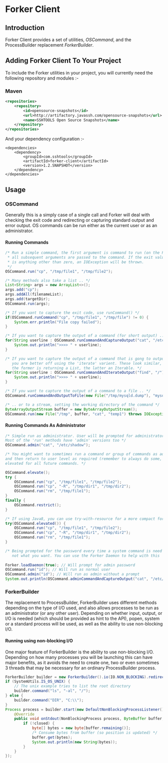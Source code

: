 # Forker Client

## Introduction

Forker Client provides a set of utilities, *OSCommand*, and the ProcessBuilder replacement *ForkerBuilder*. 
   
## Adding Forker Client To Your Project

To include the Forker utilities in your project, you will currently need the following repository and modules :-

### Maven

```xml
<repositories>
	<repository>
		<id>opensource-snapshots</id>
		<url>http://artifactory.javassh.com/opensource-snapshots</url>
		<name>SSHTOOLS Open Source Snapshots</name>
	</repository>
</repositories>
```

And your dependency configuration :-
    
```
<dependencies>
	<dependency>
		<groupId>com.sshtools</groupId>
		<artifactId>forker-client</artifactId>
		<version>1.2.SNAPSHOT</version>
	</dependency>
</dependencies>
```

## Usage

### OSCommand

Generally this is a simply case of a single call and Forker will deal with checking the exit code and redirecting or capturing standard output and error output. OS commands can be run either as the current user or as an administrator.

#### Running Commands

```java
/* Run a simple command, the first argument is command to run (on the PATH),
 * all subsequent arguments are passed to the command. If the exit value
 * is anything other than zero, an IOException will be thrown.
 */
OSCommand.run("cp", "/tmp/file1", "/tmp/file2");

/* Many methods also take a list .. */
List<String> args = new ArrayList<>();
args.add("cp");
args.addAll(filenameList);
args.add(targetDir);
OSCommand.run(args);

/* If you want to capture the exit code, use runCommand() */
if(OSCommand.runCommand("cp", "/tmp/file1", "/tmp/file") != 0) {
    System.err.println("File copy failed");
}

/* If you want to capture the output of a command (for short output) .. */
for(String userline : OSCommand.runCommandAndCaptureOutput("cat", "/etc/passwd")) {
    System.out.println(">>>> " + userline);  
}

/* If you want to capture the output of a command that is gong to output a lot,
   you are better off using the 'iterate' varient. These look similar, but
   the former is returning a List, the latter an Iterable. */
for(String userline : OSCommand.runCommandAndIterateOutput("find", "/")) {
    System.out.println(">>>> " + userline);  
}

/* If you want to capture the output of a command to a file .. */
OSCommand.runCommandAndOutputToFile(new File("/tmp/mysqld.dump"), "mysqldump", "--add-drop-tables", "mydatabase");

/* .. or to a stream, setting the working directory of the command */
ByteArrayOutputStream buffer = new ByteArrayOutputStream();
OSCommand.run(new File("/tmp", buffer, "cat", "temp1") throws IOException {

```
#### Running Commands As Administrator

```java
/* Simple run as administrator. User will be prompted for administrator password (their own, the administrators, or perhaps a UAC prompt depending on the operating system and configuration.
Most of the 'run' methods have 'admin' versions too */
OSCommand.admin("cat", "/etc/shadow");

/* You might want to sometimes run a command or group of commands as administrator. In this case you can elevate to admin
and then return to user level as required (remember to always do some, once elevated, your current thread stays
elevated for all future commands. */

OSCommand.elevate();
try {
    OSCommand.run("cp", "/tmp/file1", "/tmp/file2");
    OSCommand.run("cp", "-R", "/tmp/dir1", "/tmp/dir2");
    OSCommand.run("rm", "/tmp/file1");
}
finally {
    OSCommand.restrict();
}

/* If using Java8, you can use try-with-resource for a more compact form :- */
try(OSCommand.elevated()) {
    OSCommand.run("cp", "/tmp/file1", "/tmp/file2");
    OSCommand.run("cp", "-R", "/tmp/dir1", "/tmp/dir2");
    OSCommand.run("rm", "/tmp/file1");
}

/* Being prompted for the password every time a system command is need is probably 
   not what you want. You can use the Forker Daemon to help with this  .. */
   
Forker.loadDaemon(true); // Will prompt for admin password
OSCommand.run("id"); // Will run as normal user
OSCommand.admin("id"); // Will run as admin without a prompt  
System.out.println(OSCommand.adminCommandAndCaptureOutput("cat", "/etc/shadow")); // Will run as admin without a prompt
```

### ForkerBuilder 

The replacement to ProcessBuilder, ForkerBuilder uses different methods depending on the type of  I/O used, and also allows processes to be run as an administrator (or any other user). Depending on whether input, output, or I/O is needed (which should be provided as hint to the API), popen, system or a standard process will be used, as well as the ability to use non-blocking
I/O.

#### Running using non-blocking I/O

One major feature of ForkerBuilder is the ability to use non-blocking I/O. Depending on how many processes you will be launching
this can have major benefits, as it avoids the need to create one, two or even sometimes 3 threads that may be necessary
for an ordinary ProcessBuilder process.


```java
ForkerBuilder builder = new ForkerBuilder().io(IO.NON_BLOCKING).redirectErrorStream(true);
if (SystemUtils.IS_OS_UNIX) {
	// The unix example tries to list the root directory
	builder.command("ls", "-al", "/");
} else {
	builder.command("DIR", "C:\\");
}
Process process = builder.start(new DefaultNonBlockingProcessListener() {
	@Override
	public void onStdout(NonBlockingProcess process, ByteBuffer buffer, boolean closed) {
		if (!closed) {
			byte[] bytes = new byte[buffer.remaining()];
			/* Consume bytes from buffer (so position is updated) */
			buffer.get(bytes);
			System.out.println(new String(bytes));
		}
	}
});
```
